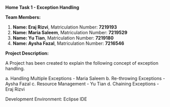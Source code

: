 **Home Task 1 - Exception Handling**

**Team Members:**
  1. **Name: Eraj Rizvi**, 
     Matriculation Number: **7219193**
  3. **Name: Maria Saleem**, 
     Matriculation Number: **7219529**
  5. **Name: Yu Tian**, 
     Matriculation Number: **7219180**
  7. **Name: Aysha Fazal**, 
     Matriculation Number: **7216546**
     
**Project Description:** 

A Project has been created to explain the following concept of exception handling.

a. Handling Multiple Exceptions - Maria Saleem
b. Re-throwing Exceptions - Aysha Fazal
c. Resource Management - Yu Tian
d. Chaining Exceptions - Eraj Rizvi

Development Environment: Eclipse IDE
